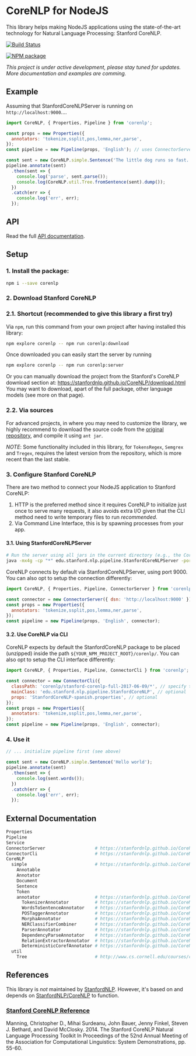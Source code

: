 # CoreNLP for NodeJS

This library helps making NodeJS applications using the state-of-the-art technology for Natural Language Processing: Stanford CoreNLP.

[![Build Status](https://travis-ci.org/gerardobort/node-corenlp.svg?branch=master)](https://travis-ci.org/gerardobort/node-corenlp)

[![NPM package](https://nodei.co/npm/corenlp.png)](https://www.npmjs.com/package/corenlp)

*This project is under active development, please stay tuned for updates.  More documentation and examples are comming.*

## Example

Assuming that StanfordCoreNLPServer is running on `http://localhost:9000`....

```javascript
import CoreNLP, { Properties, Pipeline } from 'corenlp';

const props = new Properties({
  annotators: 'tokenize,ssplit,pos,lemma,ner,parse',
});
const pipeline = new Pipeline(props, 'English'); // uses ConnectorServer by default

const sent = new CoreNLP.simple.Sentence('The little dog runs so fast.');
pipeline.annotate(sent)
  .then(sent => {
    console.log('parse', sent.parse());
    console.log(CoreNLP.util.Tree.fromSentence(sent).dump());
  })
  .catch(err => {
    console.log('err', err);
  });
```

## API

Read the full [API documentation](https://gerardobort.github.io/node-corenlp/docs).

## Setup

### 1. Install the package:

```bash
npm i --save corenlp
```

### 2. Download Stanford CoreNLP

### 2.1. Shortcut (recommended to give this library a first try)

Via `npm`, run this command from your own project after having installed this library:

```bash
npm explore corenlp -- npm run corenlp:download
```

Once downloaded you can easily start the server by running

```bash
npm explore corenlp -- npm run corenlp:server
```

Or you can manually download the project from the Stanford's CoreNLP download section at: https://stanfordnlp.github.io/CoreNLP/download.html
You may want to download, apart of the full package, other language models (see more on that page).

### 2.2. Via sources

For advanced projects, in where you may need to customize the library, we highly recommend to download the source code from the [original repository](https://github.com/stanfordnlp/CoreNLP), and compile it using `ant jar`.

*NOTE*: Some functionality included in this library, for `TokensRegex`, `Semgrex` and `Tregex`, requires the latest version from the repository, which is more recent than the last stable.

### 3. Configure Stanford CoreNLP

There are two method to connect your NodeJS application to Stanford CoreNLP:

1. HTTP is the preferred method since it requires CoreNLP to initialize just once to serve many requests, it also avoids extra I/O given that the CLI method need to write temporary files to run *recommended*.
2. Via Command Line Interface, this is by spawning processes from your app.


#### 3.1. Using StanfordCoreNLPServer

```bash
# Run the server using all jars in the current directory (e.g., the CoreNLP home directory)
java -mx4g -cp "*" edu.stanford.nlp.pipeline.StanfordCoreNLPServer -port 9000 -timeout 15000
```

CoreNLP connects by default via StanfordCoreNLPServer, using port 9000.  You can also opt to setup the connection differently:

```javascript
import CoreNLP, { Properties, Pipeline, ConnectorServer } from 'corenlp';

const connector = new ConnectorServer({ dsn: 'http://localhost:9000' });
const props = new Properties({
  annotators: 'tokenize,ssplit,pos,lemma,ner,parse',
});
const pipeline = new Pipeline(props, 'English', connector);
```

#### 3.2. Use CoreNLP via CLI

CoreNLP expects by default the StanfordCoreNLP package to be placed (unzipped) inside the path `${YOUR_NPM_PROJECT_ROOT}/corenlp/`.  You can also opt to setup the CLI interface differently:

```javascript
import CoreNLP, { Properties, Pipeline, ConnectorCli } from 'corenlp';

const connector = new ConnectorCli({
  classPath: 'corenlp/stanford-corenlp-full-2017-06-09/*', // specify the paths relative to your npm project root
  mainClass: 'edu.stanford.nlp.pipeline.StanfordCoreNLP', // optional
  props: 'StanfordCoreNLP-spanish.properties', // optional
});
const props = new Properties({
  annotators: 'tokenize,ssplit,pos,lemma,ner,parse',
});
const pipeline = new Pipeline(props, 'English', connector);
```

### 4. Use it

```javascript
// ... initialize pipeline first (see above)

const sent = new CoreNLP.simple.Sentence('Hello world');
pipeline.annotate(sent)
  .then(sent => {
    console.log(sent.words());
  })
  .catch(err => {
    console.log('err', err);
  });
```

## External Documentation

```bash
Properties
Pipeline
Service
ConnectorServer                   # https://stanfordnlp.github.io/CoreNLP/corenlp-server.html
ConnectorCli                      # https://stanfordnlp.github.io/CoreNLP/cmdline.html
CoreNLP
  simple                          # https://stanfordnlp.github.io/CoreNLP/simple.html
    Annotable
    Annotator
    Document
    Sentence
    Token
    annotator                     # https://stanfordnlp.github.io/CoreNLP/annotators.html
      TokenizerAnnotator          # https://stanfordnlp.github.io/CoreNLP/tokenize.html
      WordsToSentenceAnnotator    # https://stanfordnlp.github.io/CoreNLP/ssplit.html
      POSTaggerAnnotator          # https://stanfordnlp.github.io/CoreNLP/pos.html
      MorphaAnnotator             # https://stanfordnlp.github.io/CoreNLP/lemma.html
      NERClassifierCombiner       # https://stanfordnlp.github.io/CoreNLP/ner.html
      ParserAnnotator             # https://stanfordnlp.github.io/CoreNLP/parse.html
      DependencyParseAnnotator    # https://stanfordnlp.github.io/CoreNLP/depparse.html
      RelationExtractorAnnotator  # https://stanfordnlp.github.io/CoreNLP/relation.html
      DeterministicCorefAnnotator # https://stanfordnlp.github.io/CoreNLP/coref.html
  util
    Tree                          # http://www.cs.cornell.edu/courses/cs474/2004fa/lec1.pdf
```

## References

This library is *not* maintained by [StanfordNLP](https://github.com/stanfordnlp).  However, it's based on and depends on [StanfordNLP/CoreNLP](https://github.com/stanfordnlp/CoreNLP) to function.

### [Stanford CoreNLP Reference](https://github.com/stanfordnlp/CoreNLP)

Manning, Christopher D., Mihai Surdeanu, John Bauer, Jenny Finkel, Steven J. Bethard, and David McClosky. 2014. The Stanford CoreNLP Natural Language Processing Toolkit In Proceedings of the 52nd Annual Meeting of the Association for Computational Linguistics: System Demonstrations, pp. 55-60.
